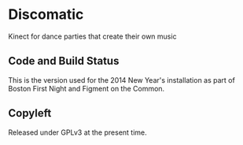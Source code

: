 # Discomatic 

Kinect for dance parties that create their own music

## Code and Build Status

This is the version used for the 2014 New Year's installation as part of Boston First Night and Figment on the Common.

## Copyleft

Released under GPLv3 at the present time.

